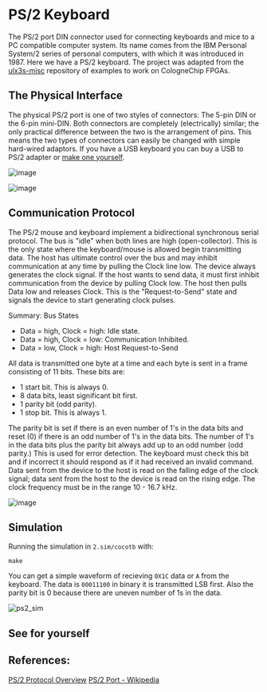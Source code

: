 # PS/2 Keyboard

The PS/2 port DIN connector used for connecting keyboards and mice to a PC compatible computer system. Its name comes from the IBM Personal System/2 series of personal computers, with which it was introduced in 1987. Here we have a PS/2 keyboard. The project was adapted from the [ulx3s-misc](https://github.com/emard/ulx3s-misc/tree/master/examples/ps2/kbd) repository of examples to work on CologneChip FPGAs.

## The Physical Interface

The physical PS/2 port is one of two styles of connectors:  The 5-pin DIN or the 6-pin mini-DIN.  Both connectors are completely (electrically) similar; the only practical difference between the two is the arrangement of pins.  This means the two types of connectors can easily be changed with simple hard-wired adaptors. If you have a USB keyboard you can buy a USB to PS/2 adapter or [make one yourself](https://www.instructables.com/USB-to-PS2-convertor/).

![image](https://github.com/user-attachments/assets/54bec155-1d92-43a3-8a58-050d2185002c)

![image](https://github.com/user-attachments/assets/2510ad4e-008b-4e0c-894d-8a75a6630710)

## Communication Protocol

The PS/2 mouse and keyboard implement a bidirectional synchronous serial protocol. The bus is "idle" when both lines
are high (open-collector). This is the only state where the keyboard/mouse is allowed begin transmitting data. The host
has ultimate control over the bus and may inhibit communication at any time by pulling the Clock line low.
The device always generates the clock signal. If the host wants to send data, it must first inhibit communication from the
device by pulling Clock low. The host then pulls Data low and releases Clock. This is the "Request-to-Send" state and
signals the device to start generating clock pulses.

Summary: Bus States
* Data = high, Clock = high: Idle state.
* Data = high, Clock = low: Communication Inhibited.
* Data = low, Clock = high: Host Request-to-Send

All data is transmitted one byte at a time and each byte is sent in a frame consisting of 11 bits. These bits are:

* 1 start bit. This is always 0.
* 8 data bits, least significant bit first.
* 1 parity bit (odd parity).
* 1 stop bit. This is always 1.

The parity bit is set if there is an even number of 1's in the data bits and reset (0) if there is an odd number of 1's in the
data bits. The number of 1's in the data bits plus the parity bit always add up to an odd number (odd parity.) This is used
for error detection. The keyboard must check this bit and if incorrect it should respond as if it had received an
invalid command. Data sent from the device to the host is read on the falling edge of the clock signal; data sent from the host to the device is
read on the rising edge. The clock frequency must be in the range 10 - 16.7 kHz.

![image](https://github.com/user-attachments/assets/4808ad5c-2116-4ad3-b57b-0d3a6bcd649b)
## Simulation
Running the simulation in `2.sim/cocotb` with:
```
make
```
You can get a simple waveform of recieving `0X1C` data or `A` from the keyboard. The data is `00011100` in binary it is transmitted LSB first. Also the parity bit is 0 because there are uneven number of 1s in the data.

![ps2_sim](https://github.com/user-attachments/assets/819dba78-73c2-4501-bfc8-fd9616a7b24f)


## See for yourself


## References: 
[PS/2 Protocol Overview](https://www.burtonsys.com/ps2_chapweske.htm)
[PS/2 Port - Wikipedia](https://en.wikipedia.org/wiki/PS/2_port)      


